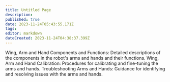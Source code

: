 ```yaml
---
title: Untitled Page
description: 
published: true
date: 2023-11-24T05:43:55.171Z
tags: 
editor: markdown
dateCreated: 2023-11-24T04:38:37.399Z
---
```


Wing, Arm and Hand Components and Functions: Detailed descriptions of the components in the robot's arms and hands and their functions.
Wing, Arm and Hand Calibration: Procedures for calibrating and fine-tuning the arms and hands.
Troubleshooting Arms and Hands: Guidance for identifying and resolving issues with the arms and hands.